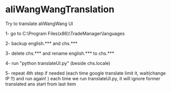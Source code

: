 # aliWangWangTranslation
Try to translate aliWangWang UI


1- go to C:\Program Files(x86)\TradeManager\languages

2- backup english.*** and chs.***

3- delete chs.*** and rename english.*** to chs.***

4- run "python translateUI.py"  (beside chs.locale)

5- repeat 4th step if needed (each time google translate limit it, wait(change IP !!) and run again! )
	each time we run translateUI.py, it will ignore former translated ans start from last item
